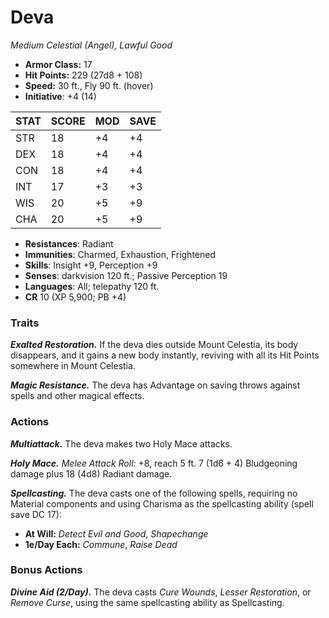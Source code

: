 # Deva

*Medium Celestial (Angel), Lawful Good*

- **Armor Class:** 17
- **Hit Points:** 229 (27d8 + 108)
- **Speed:** 30 ft., Fly 90 ft. (hover)
- **Initiative**: +4 (14)

|STAT|SCORE|MOD|SAVE|
| --- | --- | --- | ---- |
| STR | 18 | +4 | +4 |
| DEX | 18 | +4 | +4 |
| CON | 18 | +4 | +4 |
| INT | 17 | +3 | +3 |
| WIS | 20 | +5 | +9 |
| CHA | 20 | +5 | +9 |

- **Resistances**: Radiant
- **Immunities**: Charmed, Exhaustion, Frightened
- **Skills**: Insight +9, Perception +9
- **Senses**: darkvision 120 ft.; Passive Perception 19
- **Languages**: All; telepathy 120 ft.
- **CR** 10 (XP 5,900; PB +4)

### Traits

***Exalted Restoration.*** If the deva dies outside Mount Celestia, its body disappears, and it gains a new body instantly, reviving with all its Hit Points somewhere in Mount Celestia.

***Magic Resistance.*** The deva has Advantage on saving throws against spells and other magical effects.


### Actions

***Multiattack.*** The deva makes two Holy Mace attacks.

***Holy Mace.*** *Melee Attack Roll:* +8, reach 5 ft. 7 (1d6 + 4) Bludgeoning damage plus 18 (4d8) Radiant damage.

***Spellcasting.*** The deva casts one of the following spells, requiring no Material components and using Charisma as the spellcasting ability (spell save DC 17):

- **At Will:** *Detect Evil and Good*, *Shapechange*
- **1e/Day Each:** *Commune*, *Raise Dead*

### Bonus Actions

***Divine Aid (2/Day).*** The deva casts *Cure Wounds*, *Lesser Restoration*, or *Remove Curse*, using the same spellcasting ability as Spellcasting.
